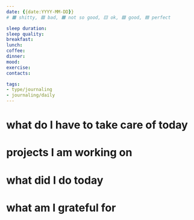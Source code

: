 ```yaml
---
date: {{date:YYYY-MM-DD}}
# 🟫 shitty, 🟥 bad, 🟧 not so good, 🟨 ok, 🟩 good, 🟦 perfect

sleep duration: 
sleep quality: 
breakfast: 
lunch: 
coffee: 
dinner: 
mood: 
exercise: 
contacts: 

tags:
- type/journaling
- journaling/daily
---
```


# what do I have to take care of today


# projects I am working on


# what did I do today


# what am I grateful for

